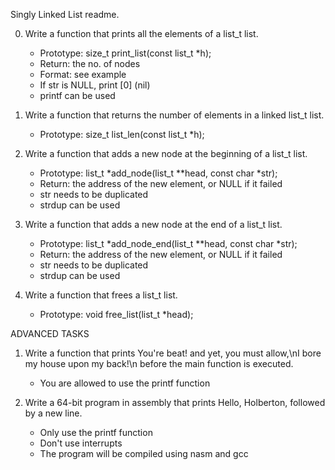 Singly Linked List readme.

0. Write a function that prints all the elements of a list_t list.
	* Prototype: size_t print_list(const list_t *h);
	* Return: the no. of nodes
	* Format: see example
	* If str is NULL, print [0] (nil)
	* printf can be used

1. Write a function that returns the number of elements in a linked list_t list.
	* Prototype: size_t list_len(const list_t *h);

2. Write a function that adds a new node at the beginning of a list_t list.
	* Prototype: list_t *add_node(list_t **head, const char *str);
	* Return: the address of the new element, or NULL if it failed
	* str needs to be duplicated
	* strdup can be used

3. Write a function that adds a new node at the end of a list_t list.
	* Prototype: list_t *add_node_end(list_t **head, const char *str);
	* Return: the address of the new element, or NULL if it failed
	* str needs to be duplicated
	* strdup can be used

4. Write a function that frees a list_t list.
	* Prototype: void free_list(list_t *head);

ADVANCED TASKS

1. Write a function that prints You're beat! and yet, you must allow,\nI bore my house upon my back!\n before the main function is executed.
	* You are allowed to use the printf function

2. Write a 64-bit program in assembly that prints Hello, Holberton, followed by a new line.
	* Only use the printf function
	* Don't use interrupts
	* The program will be compiled using nasm and gcc 
